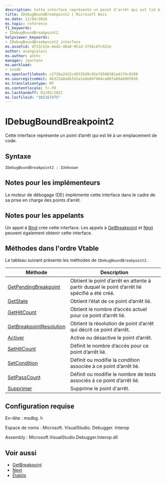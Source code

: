 ```yaml
---
description: Cette interface représente un point d’arrêt qui est lié à un emplacement de code.
title: IDebugBoundBreakpoint2 | Microsoft Docs
ms.date: 11/04/2016
ms.topic: reference
f1_keywords:
- IDebugBoundBreakpoint2
helpviewer_keywords:
- IDebugBoundBreakpoint2 interface
ms.assetid: df33c52e-ded2-48a0-951d-1f36c8fc922e
author: acangialosi
ms.author: anthc
manager: jmartens
ms.workload:
- vssdk
ms.openlocfilehash: c2726a2422c49335d9c95e7d500381ad1fdc0108
ms.sourcegitcommit: 4b323a8a8bfd1a1a9e84f4b4ca88fa8da690f656
ms.translationtype: MT
ms.contentlocale: fr-FR
ms.lasthandoff: 03/05/2021
ms.locfileid: "102167475"
---
```

# <a name="idebugboundbreakpoint2"></a>IDebugBoundBreakpoint2
Cette interface représente un point d’arrêt qui est lié à un emplacement de code.

## <a name="syntax"></a>Syntaxe

```
IDebugBoundBreakpoint2 : IUnknown
```

## <a name="notes-for-implementers"></a>Notes pour les implémenteurs
 Le moteur de débogage (DE) implémente cette interface dans le cadre de sa prise en charge des points d’arrêt.

## <a name="notes-for-callers"></a>Notes pour les appelants
 Un appel à [Bind](../../../extensibility/debugger/reference/idebugpendingbreakpoint2-bind.md) crée cette interface. Les appels à [GetBreakpoint](../../../extensibility/debugger/reference/idebugbreakpointunboundevent2-getbreakpoint.md) et [Next](../../../extensibility/debugger/reference/ienumdebugboundbreakpoints2-next.md) peuvent également obtenir cette interface.

## <a name="methods-in-vtable-order"></a>Méthodes dans l'ordre Vtable
 Le tableau suivant présente les méthodes de `IDebugBoundBreakpoint2` .

|Méthode|Description|
|------------|-----------------|
|[GetPendingBreakpoint](../../../extensibility/debugger/reference/idebugboundbreakpoint2-getpendingbreakpoint.md)|Obtient le point d’arrêt en attente à partir duquel le point d’arrêt lié spécifié a été créé.|
|[GetState](../../../extensibility/debugger/reference/idebugboundbreakpoint2-getstate.md)|Obtient l’état de ce point d’arrêt lié.|
|[GetHitCount](../../../extensibility/debugger/reference/idebugboundbreakpoint2-gethitcount.md)|Obtient le nombre d’accès actuel pour ce point d’arrêt lié.|
|[GetBreakpointResolution](../../../extensibility/debugger/reference/idebugboundbreakpoint2-getbreakpointresolution.md)|Obtient la résolution de point d’arrêt qui décrit ce point d’arrêt.|
|[Activer](../../../extensibility/debugger/reference/idebugboundbreakpoint2-enable.md)|Active ou désactive le point d’arrêt.|
|[SetHitCount](../../../extensibility/debugger/reference/idebugboundbreakpoint2-sethitcount.md)|Définit le nombre d’accès pour ce point d’arrêt lié.|
|[SetCondition](../../../extensibility/debugger/reference/idebugboundbreakpoint2-setcondition.md)|Définit ou modifie la condition associée à ce point d’arrêt lié.|
|[SetPassCount](../../../extensibility/debugger/reference/idebugboundbreakpoint2-setpasscount.md)|Définit ou modifie le nombre de tests associés à ce point d’arrêt lié.|
|[Supprimer](../../../extensibility/debugger/reference/idebugboundbreakpoint2-delete.md)|Supprime le point d'arrêt.|

## <a name="requirements"></a>Configuration requise
 En-tête : msdbg. h

 Espace de noms : Microsoft. VisualStudio. Debugger. Interop

 Assembly : Microsoft.VisualStudio.Debugger.Interop.dll

## <a name="see-also"></a>Voir aussi
- [GetBreakpoint](../../../extensibility/debugger/reference/idebugbreakpointunboundevent2-getbreakpoint.md)
- [Next](../../../extensibility/debugger/reference/ienumdebugboundbreakpoints2-next.md)
- [Établis](../../../extensibility/debugger/reference/idebugpendingbreakpoint2-bind.md)
